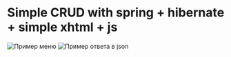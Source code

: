 # Simple CRUD with spring + hibernate + simple xhtml + js

![Пример меню](http://savepic.ru/13260406.png)
![Пример ответа в json](http://savepic.ru/13269644.png)